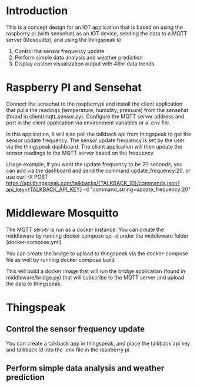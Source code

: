 # Introduction
This is a concept design for an IOT application that is based on using the raspberry pi (with sensehat) as an IOT device, sending the data to a MQTT server (Mosquitto), and using the thingspeak to 
1. Control the sensor frequency update
2. Perform simple data analysis and weather prediction
3. Display custom visualization output with 48hr data trends

# Raspberry PI and Sensehat
Connect the sensehat to the raspberrypi and install the client application that pulls the readings (temperature, humidity, pressure) from the sensehat (found in client/mqtt_sensor.py). Configure the MQTT server address and port in the client application via environment variables or a .env file.

In this application, it will also poll the talkback api from thingspeak to get the sensor update frequency. The sensor update frequency is set by the user via the thingspeak dashboard. The client application will then update the sensor readings to the MQTT server based on the frequency.

Usage example, if you want the update frequency to be 20 seconds, you can add via the dashboard and send the command update_frequency:20, or use
curl -X POST https://api.thingspeak.com/talkbacks/{TALKBACK_ID}/commands.json?api_key={TALKBACK_API_KEY} -d "command_string=update_frequency:20"

# Middleware Mosquitto
The MQTT server is run as a docker instance. You can create the middleware by running docker compose up -d under the middleware folder (docker-compose.yml)

You can create the bridge to upload to thingspeak via the docker-compose file as well by running
docker compose build

This will build a docker image that will run the bridge application (found in middleware/bridge.py) that will subscribe to the MQTT server and upload the data to thingspeak.

# Thingspeak
## Control the sensor frequency update

You can create a talkback app in thingspeak, and place the talkback api key and talkback id into the .env file in the raspberry pi

## Perform simple data analysis and weather prediction

